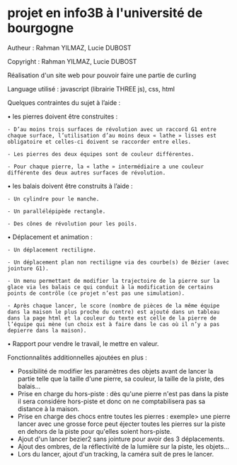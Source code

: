 # projet en info3B à l'université de bourgogne

Autheur : Rahman YILMAZ, Lucie DUBOST

Copyright : Rahman YILMAZ, Lucie DUBOST

Réalisation d'un site web pour pouvoir faire une partie de curling

Language utilisé : javascript (librairie THREE js), css, html

Quelques contraintes du sujet à l’aide :

  • les pierres doivent être construites :
  
    - D’au moins trois surfaces de révolution avec un raccord G1 entre chaque surface, l’utilisation d’au moins deux « lathe » lisses est obligatoire et celles-ci doivent se raccorder entre elles.
      
    - Les pierres des deux équipes sont de couleur différentes.
    
    - Pour chaque pierre, la « lathe » intermédiaire a une couleur différente des deux autres surfaces de révolution.

  • les balais doivent être construits à l’aide :
  
    - Un cylindre pour le manche.
    
    - Un parallélépipède rectangle.
    
    - Des cônes de révolution pour les poils.

  • Déplacement et animation : 
  
    - Un déplacement rectiligne.
    
    - Un déplacement plan non rectiligne via des courbe(s) de Bézier (avec jointure G1).
    
    - Un menu permettant de modifier la trajectoire de la pierre sur la glace via les balais ce qui conduit à la modification de certains points de contrôle (ce projet n’est pas une simulation).
    
    - Après chaque lancer, le score (nombre de pièces de la même équipe dans la maison le plus proche du centre) est ajouté dans un tableau dans la page html et la couleur du texte est celle de la pierre de l’équipe qui mène (un choix est à faire dans le cas où il n’y a pas depierre dans la maison).
   
  • Rapport pour vendre le travail, le mettre en valeur.

Fonctionnalités additionnelles ajoutées en plus :
  
  - Possibilité de modifier les paramètres des objets avant de lancer la partie telle que la taille d'une pierre, sa couleur, la taille de la piste, des             balais...
  - Prise en charge du hors-piste : dès qu'une pierre n'est pas dans la piste il sera considére hors-piste et donc on ne comptabilisera pas sa distance à la         maison.
  - Prise en charge des chocs entre toutes les pierres : exemple> une pierre lancer avec une grosse force peut éjecter toutes les pierres sur la piste en dehors     de la piste pour qu'elles soient hors-piste.
  - Ajout d'un lancer bezier2 sans jointure pour avoir des 3 déplacements.
  - Ajout des ombres, de la réflectivité de la lumière sur la piste, les objets...
  - Lors du lancer, ajout d'un tracking, la caméra suit de pres le lancer.

